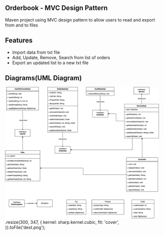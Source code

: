 ## Orderbook - MVC Design Pattern 
 Maven project using MVC design pattern to allow users to read and export from and to files


## Features
* Import data from txt file
* Add, Update, Remove, Search from list of orders
* Export an updated list to a new txt file

## Diagrams(UML Diagram)
![a;t-text](https://github.com/lindaerin/orderbook-mvc/blob/main/Diagrams/UMLDiagram.png).resize(300, 347, {
      kernel: sharp.kernel.cubic,
      fit: 'cover',
    }).toFile('dest.png');

